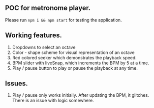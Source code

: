 ## POC for metronome player.

Please run `npm i && npm start` for testing the application.

## Working features.
1. Dropdowns to select an octave
1. Color - shape scheme for visual representation of an octave
1. Red colored seeker which demonstrates the playback speed.
1. BPM slider with liveSnap, which increments the BPM by 5 at a time.
1. Play / pause button to play or pause the playback at any time.

## Issues.

1. Play / pause only works initially. After updating the BPM, it glitches. There is an issue with logic somewhere.
